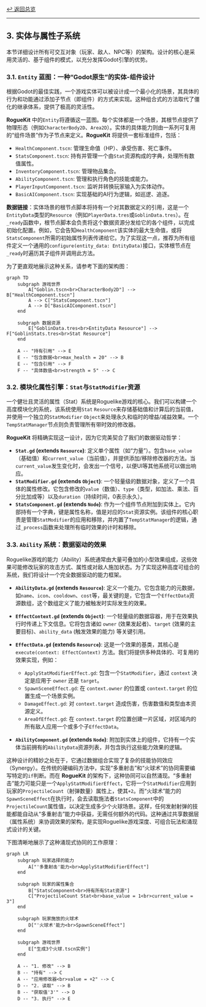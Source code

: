 [&#8617; 返回总览](../README.md)

---

## 3. 实体与属性子系统

本节详细设计所有可交互对象（玩家、敌人、NPC等）的架构。设计的核心是采用灵活的、基于组件的模式，以充分发挥Godot引擎的优势。

### 3.1. `Entity` 蓝图：一种“Godot原生”的实体-组件设计

根据Godot的最佳实践，一个游戏实体可以被设计成一个最小化的场景，其具体的行为和功能通过添加子节点（即组件）的方式来实现。这种组合式的方法取代了僵化的继承体系，提供了极高的灵活性。

**RogueKit** 中的`Entity`将遵循这一蓝图。每个实体都是一个场景，其根节点提供了物理形态（例如`CharacterBody2D`、`Area2D`）。实体的具体能力则由一系列可复用的“组件场景”作为子节点来定义。**RogueKit** 将提供一套标准组件，包括：
* `HealthComponent.tscn`: 管理生命值（HP）、承受伤害、死亡事件。
* `StatsComponent.tscn`: 持有并管理一个由`Stat`资源构成的字典，处理所有数值属性。
* `InventoryComponent.tscn`: 管理物品集合。
* `AbilityComponent.tscn`: 管理和执行角色的技能或能力。
* `PlayerInputComponent.tscn`: 监听并转换玩家输入为实体动作。
* `BasicAIComponent.tscn`: 实现基础的AI行为逻辑，如巡逻、追逐。

**数据链接**：实体场景的根节点脚本将持有一个对其数据定义的引用，这是一个`EntityData`类型的`Resource`（例如`PlayerData.tres`或`GoblinData.tres`）。在`_ready`函数中，根节点脚本会负责将这个数据资源分发给它的各个组件，以完成初始化配置。例如，它会告知`HealthComponent`该实体的最大生命值，或将`StatsComponent`所需的初始属性列表传递给它。为了实现这一点，推荐为所有组件定义一个通用的`configure(entity_data: EntityData)`接口，实体根节点在`_ready`时遍历其子组件并调用此方法。

为了更直观地展示这种关系，请参考下面的架构图：

```mermaid
graph TD
    subgraph 游戏世界
        A["Goblin.tscn<br>CharacterBody2D"] --> B["HealthComponent.tscn"]
        A --> C["StatsComponent.tscn"]
        A --> D["BasicAIComponent.tscn"]
    end

    subgraph 数据资源
        E["GoblinData.tres<br>EntityData Resource"] --> F["GoblinStats.tres<br>Stat Resource"]
    end

    A -- "持有引用" --> E
    E -- "包含数据<br>max_health = 20" --> B
    E -- "包含引用" --> F
    F -- "具体数值<br>strength = 5" --> C
```

### 3.2. 模块化属性引擎：`Stat`与`StatModifier`资源

一个健壮且灵活的属性（Stat）系统是Roguelike游戏的核心。我们可以构建一个高度模块化的系统，该系统使用`Stat` `Resource`来存储基础值和计算后的当前值，并使用一个独立的`StatModifier` `Object`来处理永久和临时的增益/减益效果。一个`TempStatManager`节点则负责管理所有带时效的修改器。

**RogueKit** 将精确实现这一设计，因为它完美契合了我们的数据驱动哲学：
* **`Stat.gd` (extends `Resource`)**: 定义单个属性（如“力量”）。包含`base_value`（基础值）和`current_value`（当前值），并提供添加/移除修改器的方法。当`current_value`发生变化时，会发出一个信号，以便UI等其他系统可以做出响应。
* **`StatModifier.gd` (extends `Object`)**: 一个轻量级的数据对象，定义了一个具体的属性修改。它包含修改的`value`（数值）、`type`（类型，如加法、乘法、百分比加成等）以及`duration`（持续时间，0表示永久）。
* **`StatsComponent.gd` (extends `Node`)**: 作为一个组件节点附加到实体上。它内部持有一个字典，键是属性名称，值是对应的`Stat`资源实例。该组件的核心职责是管理`StatModifier`的应用和移除，并内置了`TempStatManager`的逻辑，通过`_process`函数来处理所有临时效果的计时和移除。

### 3.3. `Ability` 系统：数据驱动的效果

Roguelike游戏的能力（Ability）系统通常由大量可叠加的小型效果组成，这些效果可能修改玩家的攻击方式、属性或对敌人施加状态。为了实现这种高度可组合的系统，我们将设计一个完全数据驱动的能力框架。

* **`AbilityData.gd` (extends `Resource`)**: 定义一个能力。它包含能力的元数据，如`name`、`icon`、`cooldown`、`cost`等，最关键的是，它包含一个`EffectData`资源数组，这个数组定义了能力被触发时实际发生的效果。
* **`EffectContext.gd` (extends `Object`)**: 一个轻量级的数据容器，用于在效果执行时传递上下文信息。它将包含诸如 `owner` (效果发起者)、`target` (效果的主要目标)、`ability_data` (触发效果的能力) 等关键引用。
* **`EffectData.gd` (extends `Resource`)**: 这是一个效果的基类，其核心是 `execute(context: EffectContext)` 方法。我们将提供多种具体的、可复用的效果实现，例如：
    * `ApplyStatModifierEffect.gd`: 包含一个`StatModifier`，通过 `context` 决定是应用于 `owner` 还是 `target`。
    * `SpawnSceneEffect.gd`: 在 `context.owner` 的位置或 `context.target` 的位置生成一个场景实例。
    * `DamageEffect.gd`: 对 `context.target` 造成伤害，伤害数值和类型由本资源定义。
    * `AreaOfEffect.gd`: 在 `context.target` 的位置创建一片区域，对区域内的所有敌人应用一个或多个子`EffectData`。

* **`AbilityComponent.gd` (extends `Node`)**: 附加到实体上的组件，它持有一个实体当前拥有的`AbilityData`资源列表，并包含执行这些能力效果的逻辑。

这种设计的精妙之处在于，它通过数据组合实现了复杂的技能协同效应（Synergy）。在传统的硬编码方法中，实现“多重射击”和“火球术”的协同需要编写特定的`if`判断。而在 **RogueKit** 的架构下，这种协同可以自然涌现。“多重射击”能力可能只是一个`ApplyStatModifierEffect`，它将一个`StatModifier`应用到玩家的`ProjectileCount`（射弹数量）属性上，使其`+2`。而“火球术”能力的`SpawnSceneEffect`在执行时，会去读取施法者`StatsComponent`中的`ProjectileCount`属性值，以决定生成多少个火球场景。这样，任何发射射弹的技能都能自动从“多重射击”能力中获益，无需任何额外的代码。这种通过共享数据层（属性系统）来协调效果的架构，是实现Roguelike游戏深度、可组合玩法和涌现式设计的关键。

下图清晰地展示了这种涌现式协同的工作原理：

```mermaid
graph LR
    subgraph 玩家选择的能力
        A["'多重射击'能力<br>ApplyStatModifierEffect"]
    end

    subgraph 玩家的属性集合
        B["StatsComponent<br>持有所有Stat资源"]
        C["ProjectileCount Stat<br>base_value = 1<br>current_value = 3"]
    end
    
    subgraph 玩家施放的火球术
        D["'火球术'能力<br>SpawnSceneEffect"]
    end

    subgraph 游戏世界
        E["生成3个火球.tscn实例"]
    end

    A -- "1. 修改" --> B
    B -- "持有" --> C
    A -- "应用修改器<br>value = +2" --> C
    D -- "2. 读取" --> B
    B -- "获取值'3'" --> D
    D -- "3. 执行" --> E